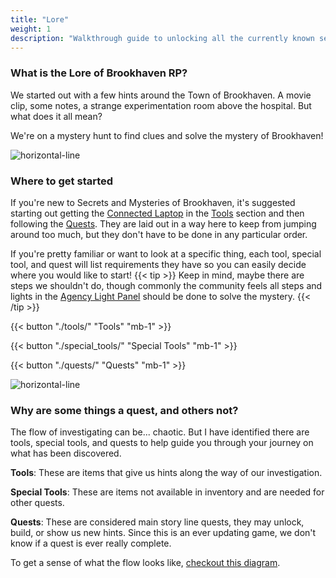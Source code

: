 ```yaml
---
title: "Lore"
weight: 1
description: "Walkthrough guide to unlocking all the currently known secrets and mysteries found in Brookhaven RP."
---
```




### What is the Lore of Brookhaven RP?

We started out with a few hints around the Town of Brookhaven. A movie clip, some notes, a strange experimentation room above the hospital. But what does it all mean?

We're on a mystery hunt to find clues and solve the mystery of Brookhaven!


![horizontal-line](/images/green-line.png)

### Where to get started

If  you're new to Secrets and Mysteries of Brookhaven, it's suggested starting out getting the [Connected Laptop](/lore/tools#connect-laptop) in the [Tools](/lore/tools) section and then following the [Quests](/lore/quests/). They are laid out in a way here to keep from jumping around too much, but they don't have to be done in any particular order.

If you're pretty familiar or want to look at a specific thing, each tool, special tool, and quest will list requirements they have so you can easily decide where you would like to start!
{{< tip >}}
Keep in mind, maybe there are steps we shouldn't do, though commonly the community feels all steps and lights in the [Agency Light Panel](../../casebook/light_panel/) should be done to solve the mystery.
{{< /tip >}}


{{< button "./tools/" "Tools" "mb-1" >}}

{{< button "./special_tools/" "Special Tools" "mb-1" >}}

{{< button "./quests/" "Quests" "mb-1" >}}


![horizontal-line](/images/green-line.png)

### Why are some things a quest, and others not?

The flow of investigating can be... chaotic. But I have identified there are tools, special tools, and quests to help guide you through your journey on what has been discovered.



**Tools**: These are items that give us hints along the way of our investigation.

**Special Tools**: These are items not available in inventory and are needed for other quests.

**Quests**: These are considered main story line quests, they may unlock, build, or show us new hints. Since this is an ever updating game, we don't know if a quest is ever really complete. 



To get a sense of what the flow looks like, [checkout this diagram](../mermaid/steps_flow/).





